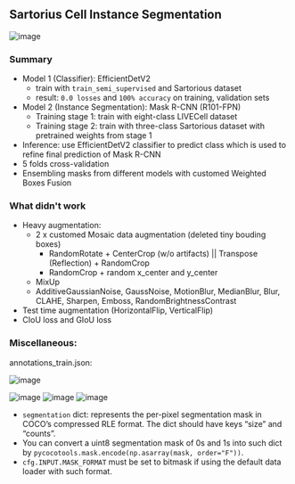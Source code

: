 ## Sartorius Cell Instance Segmentation

![image](https://user-images.githubusercontent.com/67547213/147652078-49b475a1-9e7b-4f06-a9eb-9c8bd750abb3.png)

### Summary
- Model 1 (Classifier): EfficientDetV2
    - train with `train_semi_supervised` and Sartorious dataset
    - result: `0.0 losses` and `100% accuracy` on training, validation sets
- Model 2 (Instance Segmentation): Mask R-CNN (R101-FPN)
    - Training stage 1: train with eight-class LIVECell dataset
    - Training stage 2: train with three-class Sartorious dataset with pretrained weights from stage 1
- Inference: use EfficientDetV2 classifier to predict class which is used to refine final prediction of Mask R-CNN
- 5 folds cross-validation
- Ensembling masks from different models with customed Weighted Boxes Fusion

### What didn't work
- Heavy augmentation:
    - 2 x customed Mosaic data augmentation (deleted tiny bouding boxes)
        - RandomRotate + CenterCrop (w/o artifacts) || Transpose (Reflection) + RandomCrop
        - RandomCrop + random x_center and y_center
    - MixUp
    - AdditiveGaussianNoise, GaussNoise, MotionBlur, MedianBlur, Blur, CLAHE, Sharpen, Emboss, RandomBrightnessContrast
- Test time augmentation (HorizontalFlip, VerticalFlip)
- CIoU loss and GIoU loss
### Miscellaneous:
annotations_train.json:

![image](https://user-images.githubusercontent.com/67547213/142844575-bd336aa8-28ae-4d7d-a54b-6f2404e39aea.png)

![image](https://user-images.githubusercontent.com/67547213/142841193-9e9b28d1-ea05-4633-ac7b-c3137a1d1a09.png)
![image](https://user-images.githubusercontent.com/67547213/142841286-9fc48013-eea3-4da9-9b2a-f2d47987da80.png)
![image](https://user-images.githubusercontent.com/67547213/142849856-9e40d77f-c08f-49aa-ac2a-f5972fa43afd.png)

- `segmentation` dict: represents the per-pixel segmentation mask in COCO’s compressed RLE format. The dict should have keys “size” and “counts”.
- You can convert a uint8 segmentation mask of 0s and 1s into such dict by `pycocotools.mask.encode(np.asarray(mask, order="F"))`. 
- `cfg.INPUT.MASK_FORMAT` must be set to bitmask if using the default data loader with such format.

